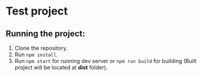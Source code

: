 # Test project
## Running the project:
1. Clone the repository.
2. Run `npm install`.
3. Run `npm start` for running dev server or `npm run build` for building (Built project will be located at **dist** folder).
